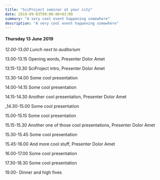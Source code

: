 ```yaml
---
title: "SciProject seminar at your city"
date: 2019-09-03T09:00:00+03:00
summary: "A very cool event happening somewhere"
description: "A very cool event happening somewhere"
---
```


#### Thursday 13 June 2019

_12.00-13.00 Lunch next to auditorium_  

13.00-13.15 Opening words, Presenter Dolor Amet

13.15-13.30 SciProject intro, Presenter Dolor Amet

13.30-14.00 Some cool presentation

14.00-14.15 Some cool presentation

14.15-14.30 Another cool presentation, Presenter Dolor Amet
  
_14.30-15.00 Some cool presentation
  
15.00-15.15 Some cool presentation

15.15-15.30 Another one of those cool presentations, Presenter Dolor Amet

15.30-15.45 Some cool presentation

15.45-16.00 And more cool stuff, Presenter Dolor Amet

16.00-17.00 Some cool presentation

17.30-18.30 Some cool presentation

19.00- Dinner and high fives